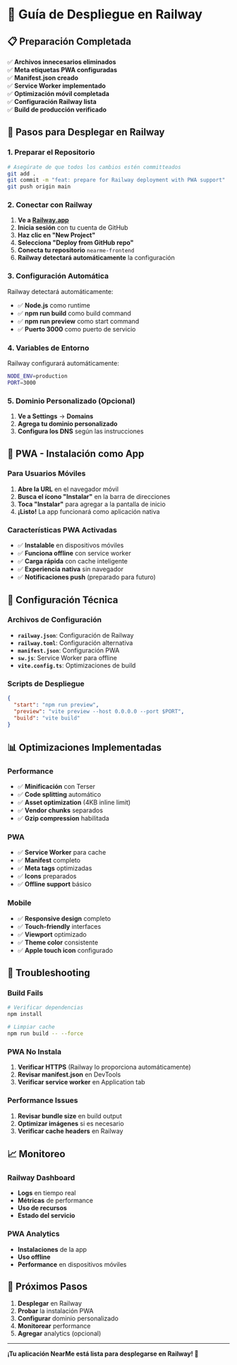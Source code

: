 # 🚀 Guía de Despliegue en Railway

## 📋 Preparación Completada

✅ **Archivos innecesarios eliminados**  
✅ **Meta etiquetas PWA configuradas**  
✅ **Manifest.json creado**  
✅ **Service Worker implementado**  
✅ **Optimización móvil completada**  
✅ **Configuración Railway lista**  
✅ **Build de producción verificado**

## 🚀 Pasos para Desplegar en Railway

### 1. Preparar el Repositorio

```bash
# Asegúrate de que todos los cambios estén committeados
git add .
git commit -m "feat: prepare for Railway deployment with PWA support"
git push origin main
```

### 2. Conectar con Railway

1. **Ve a [Railway.app](https://railway.app)**
2. **Inicia sesión** con tu cuenta de GitHub
3. **Haz clic en "New Project"**
4. **Selecciona "Deploy from GitHub repo"**
5. **Conecta tu repositorio** `nearme-frontend`
6. **Railway detectará automáticamente** la configuración

### 3. Configuración Automática

Railway detectará automáticamente:

- ✅ **Node.js** como runtime
- ✅ **npm run build** como build command
- ✅ **npm run preview** como start command
- ✅ **Puerto 3000** como puerto de servicio

### 4. Variables de Entorno

Railway configurará automáticamente:

```bash
NODE_ENV=production
PORT=3000
```

### 5. Dominio Personalizado (Opcional)

1. **Ve a Settings** → **Domains**
2. **Agrega tu dominio personalizado**
3. **Configura los DNS** según las instrucciones

## 📱 PWA - Instalación como App

### Para Usuarios Móviles

1. **Abre la URL** en el navegador móvil
2. **Busca el ícono "Instalar"** en la barra de direcciones
3. **Toca "Instalar"** para agregar a la pantalla de inicio
4. **¡Listo!** La app funcionará como aplicación nativa

### Características PWA Activadas

- ✅ **Instalable** en dispositivos móviles
- ✅ **Funciona offline** con service worker
- ✅ **Carga rápida** con cache inteligente
- ✅ **Experiencia nativa** sin navegador
- ✅ **Notificaciones push** (preparado para futuro)

## 🔧 Configuración Técnica

### Archivos de Configuración

- **`railway.json`**: Configuración de Railway
- **`railway.toml`**: Configuración alternativa
- **`manifest.json`**: Configuración PWA
- **`sw.js`**: Service Worker para offline
- **`vite.config.ts`**: Optimizaciones de build

### Scripts de Despliegue

```json
{
  "start": "npm run preview",
  "preview": "vite preview --host 0.0.0.0 --port $PORT",
  "build": "vite build"
}
```

## 📊 Optimizaciones Implementadas

### Performance

- ✅ **Minificación** con Terser
- ✅ **Code splitting** automático
- ✅ **Asset optimization** (4KB inline limit)
- ✅ **Vendor chunks** separados
- ✅ **Gzip compression** habilitada

### PWA

- ✅ **Service Worker** para cache
- ✅ **Manifest** completo
- ✅ **Meta tags** optimizadas
- ✅ **Icons** preparados
- ✅ **Offline support** básico

### Mobile

- ✅ **Responsive design** completo
- ✅ **Touch-friendly** interfaces
- ✅ **Viewport** optimizado
- ✅ **Theme color** consistente
- ✅ **Apple touch icon** configurado

## 🚨 Troubleshooting

### Build Fails

```bash
# Verificar dependencias
npm install

# Limpiar cache
npm run build -- --force
```

### PWA No Instala

1. **Verificar HTTPS** (Railway lo proporciona automáticamente)
2. **Revisar manifest.json** en DevTools
3. **Verificar service worker** en Application tab

### Performance Issues

1. **Revisar bundle size** en build output
2. **Optimizar imágenes** si es necesario
3. **Verificar cache headers** en Railway

## 📈 Monitoreo

### Railway Dashboard

- **Logs** en tiempo real
- **Métricas** de performance
- **Uso de recursos**
- **Estado del servicio**

### PWA Analytics

- **Instalaciones** de la app
- **Uso offline**
- **Performance** en dispositivos móviles

## 🎯 Próximos Pasos

1. **Desplegar** en Railway
2. **Probar** la instalación PWA
3. **Configurar** dominio personalizado
4. **Monitorear** performance
5. **Agregar** analytics (opcional)

---

**¡Tu aplicación NearMe está lista para desplegarse en Railway! 🚀**
